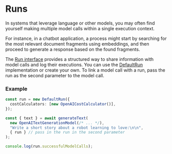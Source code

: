 # Runs

In systems that leverage language or other models, you may often find yourself making multiple model calls within a single execution context.

For instance, in a chatbot application, a process might start by searching for the most relevant document fragments using embeddings, and then proceed to generate a response based on the found fragments.

The [Run interface](/api/interfaces/Run) provides a structured way to share information with model calls and log their executions. You can use the [DefaultRun](/api/classes/DefaultRun) implementation or create your own. To link a model call with a run, pass the run as the second parameter to the model call.

### Example

```ts
const run = new DefaultRun({
  costCalculators: [new OpenAICostCalculator()],
});

const { text } = await generateText(
  new OpenAITextGenerationModel(/* ... */),
  "Write a short story about a robot learning to love:\n\n",
  { run } // pass in the run in the second parameter
);

console.log(run.successfulModelCalls);
```
